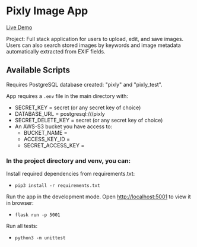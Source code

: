 # Pixly Image App

[Live Demo](http://pixly-zhl.herokuapp.com)

Project: Full stack application for users to upload, edit, and save images. Users can also search stored images by keywords and image metadata automatically extracted from EXIF fields.

## Available Scripts

Requires PostgreSQL database created: "pixly" and "pixly_test".

App requires a `.env` file in the main directory with:
- SECRET_KEY = secret (or any secret key of choice)
- DATABASE_URL = postgresql:///pixly
- SECRET_DELETE_KEY = secret (or any secret key of choice)
- An AWS-S3 bucket you have access to:
    - BUCKET_NAME =
    - ACCESS_KEY_ID =
    - SECRET_ACCESS_KEY =

### In the project directory and venv, you can:

Install required dependencies from requirements.txt:

- `pip3 install -r requirements.txt`

Run the app in the development mode. Open [http://localhost:5001](http://localhost:5001) to view it in browser:

 - `flask run -p 5001`

Run all tests:

- `python3 -m unittest`
